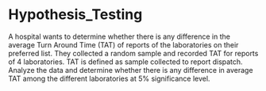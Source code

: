 # Hypothesis_Testing
A hospital wants to determine whether there is any difference in the average Turn Around Time (TAT) of reports of the laboratories on their preferred list. They collected a random sample and recorded TAT for reports of 4 laboratories. TAT is defined as sample collected to report dispatch.       Analyze the data and determine whether there is any difference in average TAT among the different laboratories at 5% significance level.
